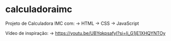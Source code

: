 # calculadoraimc

Projeto de Calculadora IMC com:
→ HTML
→ CSS
→ JavaScript

Vídeo de inspiração:
→ https://youtu.be/UBYqkpsafyI?si=Ii_G1jE1XHQYNTOy
